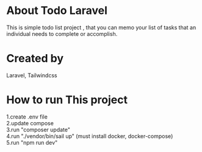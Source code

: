 # About Todo Laravel
This is simple todo list project , that you can memo your list of tasks that an individual needs to complete or accomplish. 

# Created by
Laravel, Tailwindcss 

# How to run This project
1.create .env file<br>
2.update compose<br>
3.run "composer update"<br>
4.run "./vendor/bin/sail up" (must install docker, docker-compose)<br>
5.run "npm run dev"
